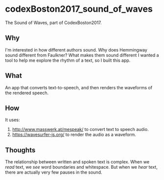 # codexBoston2017_sound_of_waves
The Sound of Waves, part of CodexBoston2017. 

## Why
I'm interested in how different authors sound. Why does Hemmingway sound different from Faulkner? What makes them sound different I wanted a tool to help me explore the rhythm of a text, so I built this app.

## What
An app that converts text-to-speech, and then renders the waveforms of the rendered speech.

## How
It uses:
1. http://www.masswerk.at/mespeak/ to convert text to speech audio.
2. https://wavesurfer-js.org/ to render the audio as a waveform.

## Thoughts
The relationship between written and spoken text is complex. When we *read* text, we *see* word boundaries and whitespace. But when we *hear* text, there are actually very few pauses in the sound.



